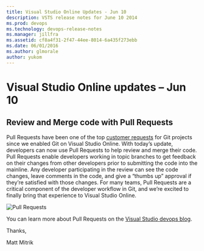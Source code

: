 ```yaml
---
title: Visual Studio Online Updates - Jun 10
description: VSTS release notes for June 10 2014
ms.prod: devops
ms.technology: devops-release-notes
ms.manager: jillfra
ms.assetid: cf8a4f31-2f47-44ee-8014-6a435f273ebb
ms.date: 06/01/2016
ms.author: glmorale
author: yukom
---
```


# Visual Studio Online updates – Jun 10

## Review and Merge code with Pull Requests

Pull Requests have been one of the top [customer requests](https://visualstudio.uservoice.com/forums/121579-visual-studio/suggestions/3891599-tfservice-git-pull-requests) for Git projects since we enabled Git on Visual Studio Online. With today’s update, developers can now use Pull Requests to help review and merge their code. Pull Requests enable developers working in topic branches to get feedback on their changes from other developers prior to submitting the code into the mainline. Any developer participating in the review can see the code changes, leave comments in the code, and give a “thumbs up” approval if they’re satisfied with those changes. For many teams, Pull Requests are a critical component of the developer workflow in Git, and we’re excited to finally bring that experience to Visual Studio Online.

![Pull Requests](_img/6_10_01.png)

You can learn more about Pull Requests on the [Visual Studio devops blog](http://go.microsoft.com/fwlink/?prd=12493&pver=1.0&sbp=TFS&plcid=0x409&clcid=0x409&ar=VC&sar=Pull%20Request).

Thanks,

Matt Mitrik

